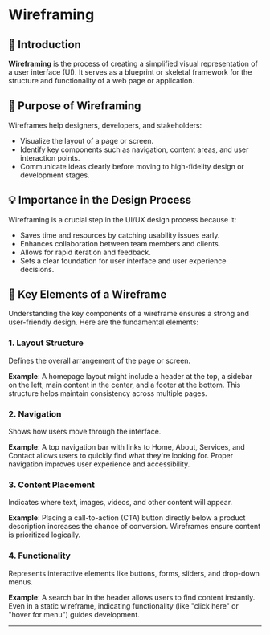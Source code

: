 # Wireframing

## 📌 Introduction

**Wireframing** is the process of creating a simplified visual representation of a user interface (UI). It serves as a blueprint or skeletal framework for the structure and functionality of a web page or application.

## 🎯 Purpose of Wireframing

Wireframes help designers, developers, and stakeholders:

- Visualize the layout of a page or screen.
- Identify key components such as navigation, content areas, and user interaction points.
- Communicate ideas clearly before moving to high-fidelity design or development stages.

## 💡 Importance in the Design Process

Wireframing is a crucial step in the UI/UX design process because it:

- Saves time and resources by catching usability issues early.
- Enhances collaboration between team members and clients.
- Allows for rapid iteration and feedback.
- Sets a clear foundation for user interface and user experience decisions.

## 🧩 Key Elements of a Wireframe

Understanding the key components of a wireframe ensures a strong and user-friendly design. Here are the fundamental elements:

### 1. **Layout Structure**

Defines the overall arrangement of the page or screen.

**Example**: A homepage layout might include a header at the top, a sidebar on the left, main content in the center, and a footer at the bottom. This structure helps maintain consistency across multiple pages.

### 2. **Navigation**

Shows how users move through the interface.

**Example**: A top navigation bar with links to Home, About, Services, and Contact allows users to quickly find what they're looking for. Proper navigation improves user experience and accessibility.

### 3. **Content Placement**

Indicates where text, images, videos, and other content will appear.

**Example**: Placing a call-to-action (CTA) button directly below a product description increases the chance of conversion. Wireframes ensure content is prioritized logically.

### 4. **Functionality**

Represents interactive elements like buttons, forms, sliders, and drop-down menus.

**Example**: A search bar in the header allows users to find content instantly. Even in a static wireframe, indicating functionality (like "click here" or "hover for menu") guides development.

---

>

